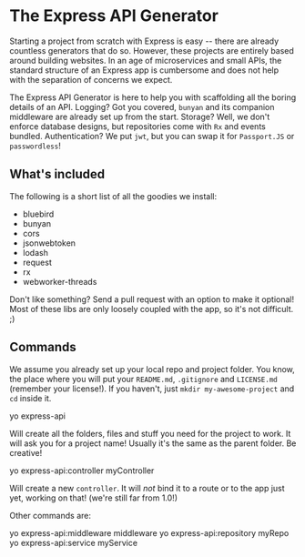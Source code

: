 The Express API Generator
=========================


Starting a project from scratch with Express is easy -- there are already countless generators that do so. However, these projects are entirely based around building websites. In an age of microservices and small APIs, the standard structure of an Express app is cumbersome and does not help with the separation of concerns we expect.

The Express API Generator is here to help you with scaffolding all the boring details of an API. Logging? Got you covered, `bunyan` and its companion middleware are already set up from the start. Storage? Well, we don't enforce database designs, but repositories come with `Rx` and events bundled. Authentication? We put `jwt`, but you can swap it for `Passport.JS` or `passwordless`!

What's included
---------------

The following is a short list of all the goodies we install:
- bluebird
- bunyan
- cors
- jsonwebtoken
- lodash
- request
- rx
- webworker-threads

Don't like something? Send a pull request with an option to make it optional! Most of these libs are only loosely coupled with the app, so it's not difficult. ;)

Commands
--------

We assume you already set up your local repo and project folder. You know, the place where you will put your `README.md`, `.gitignore` and `LICENSE.md` (remember your license!). If you haven't, just `mkdir my-awesome-project` and `cd` inside it.

  yo express-api

Will create all the folders, files and stuff you need for the project to work. It will ask you for a project name! Usually it's the same as the parent folder. Be creative!

  yo express-api:controller myController

Will create a new `controller`. It will _not_ bind it to a route or to the app just yet, working on that! (we're still far from 1.0!)

Other commands are:

  yo express-api:middleware middleware
  yo express-api:repository myRepo
  yo express-api:service myService